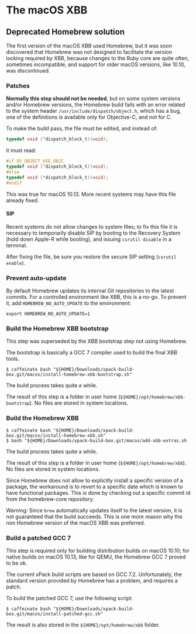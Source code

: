 # The macOS XBB

## Deprecated Homebrew solution

The first version of the macOS XBB used Homebrew, but it was soon discovered
that Homebrew was not designed to facilitate the version locking required
by XBB, because changes to the Ruby core are quite often, sometimes
incompatible, and support for older macOS versions, like 10.10, was 
discontinued.

### Patches

**Normally this step should not be needed**, but on some system versions and/or
Homebrew versions, the Homebrew build fails with an error related to the 
system header `/usr/include/dispatch/object.h`, which has a bug, one of the 
definitions is available only for Objective-C, and not for C.

To make the build pass, the file must be edited, and instead of:

```c
typedef void (^dispatch_block_t)(void);
```

it must read:

```c
#if OS_OBJECT_USE_OBJC
typedef void (^dispatch_block_t)(void);
#else
typedef void (*dispatch_block_t)(void);
#endif
```

This was true for macOS 10.13. More recent systems may have this 
file already fixed.

#### SIP

Recent systems do not allow changes to system files; to fix this file it is
necessary to temporarily disable SIP by booting to the
Recovery System (hold down Apple-R while booting), and issuing
`csrutil disable` in a terminal.

After fixing the file, be sure you restore the secure SIP setting
(`csrutil enable`).

### Prevent auto-update

By default Homebrew updates its internal Git repositories to the latest
commits. For a controlled environment like XBB, this is a no-go. To
prevent it, add `HOMEBREW_NO_AUTO_UPDATE` to the environment:

```
export HOMEBREW_NO_AUTO_UPDATE=1
```

### Build the Homebrew XBB bootstrap

This step was superseded by the XBB bootstrap step not using Homebrew.

The bootstrap is basically a GCC 7 compiler used to build the final XBB tools.

```console
$ caffeinate bash "${HOME}/Downloads/xpack-build-box.git/macos/install-homebrew-xbb-bootstrap.sh"
```

The build process takes quite a while. 

The result of this step is a folder in user home (`${HOME}/opt/homebrew/xbb-bootstrap`).
No files are stored in system locations.

### Build the Homebrew XBB

```console
$ caffeinate bash "${HOME}/Downloads/xpack-build-box.git/macos/install-homebrew-xbb.sh"
$ bash "${HOME}/Downloads/xpack-build-box.git/macos/add-xbb-extras.sh
```

The build process takes quite a while. 

The result of this step is a folder in user home (`${HOME}/opt/homebrew/xbb`).
No files are stored in system locations.

Since Homebrew does not allow to explicitly install a specific version of
a package, the workaround is to revert to a specific date which is known
to have functional packages. This is done by checking out a specific
commit id from the homebrew-core repository.

Warning: Since `brew` automatically updates itself to the latest version,
it is not guaranteed that the build succeeds. This is
one more reason why the non Homebrew version of the macOS XBB was preferred.

### Build a patched GCC 7

This step is required only for building distribution builds on macOS 10.10;
for native builds on macOS 10.13, like for QEMU, the Homebrew GCC 7 proved
to be ok.

The current xPack build scripts are based on GCC 7.2. Unfortunately,
the standard version provided by Homebrew has a problem, and requires a patch.

To build the patched GCC 7, use the following script:

```console
$ caffeinate bash "${HOME}/Downloads/xpack-build-box.git/macos/install-patched-gcc.sh"
```

The result is also stored in the `${HOME}/opt/homebrew/xbb` folder.
